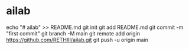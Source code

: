 # ailab
echo "# ailab" >> README.md
git init
git add README.md
git commit -m "first commit"
git branch -M main
git remote add origin https://github.com/RETHIII/ailab.git
git push -u origin main

